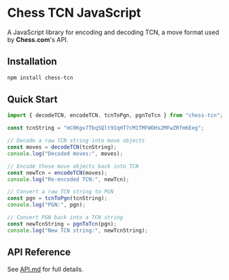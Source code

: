 # Chess TCN JavaScript

A JavaScript library for encoding and decoding TCN, a move format used by **Chess.com**'s API.

## Installation

```bash
npm install chess-tcn
```

## Quick Start

```js
import { decodeTCN, encodeTCN, tcnToPgn, pgnToTcn } from "chess-tcn";

const tcnString = "mC0Kgv7Tbq5Qlt9IqHT7cM1TMFWOHs2MFwZRfm6Eeg";

// Decode a raw TCN string into move objects
const moves = decodeTCN(tcnString);
console.log("Decoded moves:", moves);

// Encode those move objects back into TCN
const newTcn = encodeTCN(moves);
console.log("Re-encoded TCN:", newTcn);

// Convert a raw TCN string to PGN
const pgn = tcnToPgn(tcnString);
console.log("PGN:", pgn);

// Convert PGN back into a TCN string
const newTcnString = pgnToTcn(pgn);
console.log("New TCN string:", newTcnString);
```

## API Reference

See [API.md](API.md) for full details.
